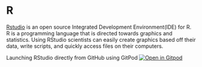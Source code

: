 # R

[Rstudio](https://www.rstudio.com/) is an open source Integrated Development Environment(IDE) for R. R is a programming language that is directed towards graphics and statistics. Using RStudio scientists can easily create graphics based off their data, write scripts, and quickly access files on their computers. 

Launching RStudio directly from GitHub using GitPod
[![Open in Gitpod](https://gitpod.io/button/open-in-gitpod.svg)](https://gitpod.io/#https://github.com/shrutir11/RStudio1)

